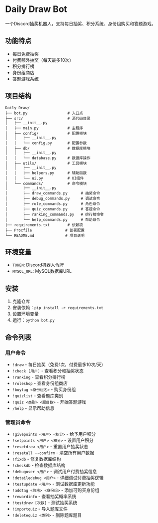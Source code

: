 # Daily Draw Bot

一个Discord抽奖机器人，支持每日抽奖、积分系统、身份组购买和答题游戏。

## 功能特点

- 每日免费抽奖
- 付费额外抽奖（每天最多10次）
- 积分排行榜
- 身份组商店
- 答题游戏系统

## 项目结构

```
Daily Draw/
├── bot.py                  # 入口点
├── src/                    # 源代码目录
│   ├── __init__.py
│   ├── main.py             # 主程序
│   ├── config/             # 配置模块
│   │   ├── __init__.py
│   │   └── config.py       # 配置参数
│   ├── db/                 # 数据库模块
│   │   ├── __init__.py
│   │   └── database.py     # 数据库操作
│   ├── utils/              # 工具模块
│   │   ├── __init__.py
│   │   ├── helpers.py      # 辅助函数
│   │   └── ui.py           # UI组件
│   └── commands/           # 命令模块
│       ├── __init__.py
│       ├── draw_commands.py      # 抽奖命令
│       ├── debug_commands.py     # 调试命令
│       ├── role_commands.py      # 角色命令
│       ├── quiz_commands.py      # 答题命令
│       ├── ranking_commands.py   # 排行榜命令
│       └── help_commands.py      # 帮助命令
├── requirements.txt        # 依赖项
├── Procfile               # 部署配置
└── README.md              # 项目说明
```

## 环境变量

- `TOKEN`: Discord机器人令牌
- `MYSQL_URL`: MySQL数据库URL

## 安装

1. 克隆仓库
2. 安装依赖：`pip install -r requirements.txt`
3. 设置环境变量
4. 运行：`python bot.py`

## 命令列表

### 用户命令

- `!draw` - 每日抽奖（免费1次，付费最多10次/天）
- `!check [用户]` - 查看积分和抽奖状态
- `!ranking` - 查看积分排行榜
- `!roleshop` - 查看身份组商店
- `!buytag <身份组名>` - 购买身份组
- `!quizlist` - 查看题库类别
- `!quiz <类别> <题目数>` - 开始答题游戏
- `/help` - 显示帮助信息

### 管理员命令

- `!givepoints <用户> <积分>` - 给予用户积分
- `!setpoints <用户> <积分>` - 设置用户积分
- `!resetdraw <用户>` - 重置用户抽奖状态
- `!resetall --confirm` - 清空所有用户数据
- `!fixdb` - 修复数据库结构
- `!checkdb` - 检查数据库结构
- `!debuguser <用户>` - 调试用户付费抽奖信息
- `!detailedebug <用户>` - 详细调试付费抽奖逻辑
- `!testupdate <用户>` - 测试数据库更新功能
- `!addtag <价格> <身份组>` - 添加可购买身份组
- `!rewardinfo` - 查看抽奖概率系统
- `!testdraw [次数]` - 测试抽奖系统
- `!importquiz` - 导入题库文件
- `!deletequiz <类别>` - 删除题库题目
